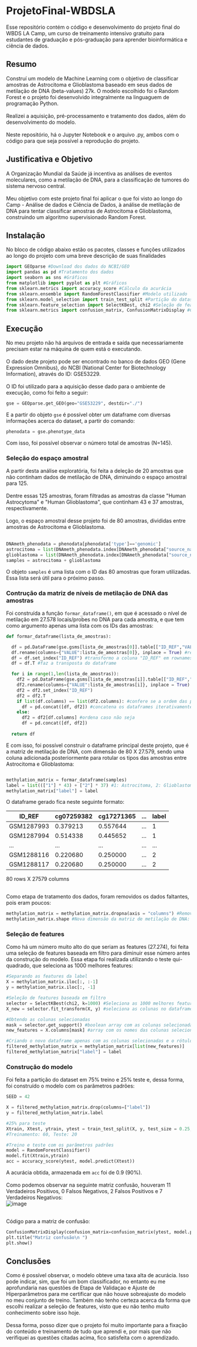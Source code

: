 # ProjetoFinal-WBDSLA
Esse repositório contém o código e desenvolvimento do projeto final do WBDS LA Camp, um curso de treinamento intensivo gratuito para estudantes de graduação e pós-graduação para aprender bioinformática e ciência de dados.

## Resumo

Construí um modelo de Machine Learning com o objetivo de classificar amostras de Astrocitoma e Glioblastoma baseado em seus dados de metilação de DNA (beta-values) 27k. O modelo escolhido foi o Random Forest e o projeto foi desenvolvido integralmente na linguaguem de programação Python. <br><br>
Realizei a aquisição, pré-processamento e tratamento dos dados, além do desenvolvimento do modelo. <br><br>
Neste repositório, há o Jupyter Notebook e o arquivo .py, ambos com o código para que seja possível a reprodução do projeto.

## Justificativa e Objetivo
A Organização Mundial da Saúde já incentiva as análises de eventos moleculares, como a  metilação de DNA, para a classificação de tumores do sistema nervoso central. <br><br>
Meu objetivo com este projeto final foi aplicar o que foi visto ao longo do Camp - Análise de dados e Ciência de Dados, à análise de metilação de DNA para tentar classificar amostras de Astrocitoma e Glioblastoma, construindo um algoritmo supervisionado Random Forest.

## Instalação

No bloco de código abaixo estão os pacotes, classes e funções utilizados ao longo do projeto com uma breve descrição de suas finalidades

```python 
import GEOparse #Download dos dados do NCBI/GEO
import pandas as pd #Tratamento dos dados
import seaborn as sns #Gráficos
from matplotlib import pyplot as plt #Gráficos
from sklearn.metrics import accuracy_score #Cálculo da acurácia
from sklearn.ensemble import RandomForestClassifier #Modelo utilizado
from sklearn.model_selection import train_test_split #Partição do dataset
from sklearn.feature_selection import SelectKBest, chi2 #Seleção de features
from sklearn.metrics import confusion_matrix, ConfusionMatrixDisplay #Construção da matriz confusão
```

## Execução

No meu projeto não há arquivos de entrada e saída que necessariamente precisam estar na máquina de quem está o executando. <br><br>
O dado deste projeto pode ser encontrado no banco de dados GEO (Gene Expression Omnibus), do NCBI (National Center for Biotechnology Information), através do ID: GSE53229. <br><br>
O ID foi utilizado para a aquisição desse dado para o ambiente de execução, como foi feito a seguir: 

```python 
gse = GEOparse.get_GEO(geo="GSE53229", destdir="./")
```

E a partir do objeto ``` gse ``` é possível obter um dataframe com diversas informações acerca do dataset, a partir do comando:
```python 
phenodata = gse.phenotype_data 
```

Com isso, foi possível observar o número total de amostras (N=145).

### Seleção do espaço amostral

A partir desta análise exploratória, foi feita a deleção de 20 amostras que não continham dados de metilação de DNA, diminuindo o espaço amostral para 125. <br><br>
Dentre essas 125 amostras, foram filtradas as amostras da classe "Human Astrocytoma" e "Human Glioblastoma", que continham 43 e 37 amostras, respectivamente. <br><br>
Logo, o espaço amostral desse projeto foi de 80 amostras, divididas entre amostras de Astrocitoma e Glioblastoma. <br><br>

```python 
DNAmeth_phenodata = phenodata[phenodata['type']=='genomic']
astrocitoma = list(DNAmeth_phenodata.index[DNAmeth_phenodata["source_name_ch1"] == "Human astrocytoma"])
glioblastoma = list(DNAmeth_phenodata.index[DNAmeth_phenodata["source_name_ch1"] == "Human glioblastoma"])
samples = astrocitoma + glioblastoma
```

O objeto ``` samples ``` é uma lista com o ID das 80 amostras que foram utilizadas. Essa lista será útil para o próximo passo.

### Contrução da matriz de níveis de metilação de DNA das amostras

Foi construída a função ``` formar_dataframe() ```, em que é acessado o nível de metilação em 27.578 locais/probes no DNA para cada amostra, e que tem como argumento apenas uma lista com os IDs das amostras:

```python 
def formar_dataframe(lista_de_amostras):

  df = pd.DataFrame(gse.gsms[lista_de_amostras[0]].table[["ID_REF","VALUE"]]) #acessa o nível de metilação da amostra em questão
  df.rename(columns={"VALUE":lista_de_amostras[0]}, inplace = True) #renomeia coluna "VALUE" para o nome da amostra
  df = df.set_index("ID_REF") #transformo a coluna "ID_REF" em rownames
  df = df.T #faz a transposta do dataframe

  for i in range(1,len(lista_de_amostras)):
    df2 = pd.DataFrame(gse.gsms[lista_de_amostras[i]].table[["ID_REF","VALUE"]])
    df2.rename(columns={"VALUE":lista_de_amostras[i]}, inplace = True)
    df2 = df2.set_index("ID_REF")
    df2 = df2.T 
    if list(df.columns) == list(df2.columns): #confere se a ordem das probes é a mesma 
      df = pd.concat([df, df2]) #concatena os dataframes iterativamente
    else:
      df2 = df2[df.columns] #ordena caso não seja
      df = pd.concat([df, df2])  
  
  return df
  ```
  
  E com isso, foi possível construir o dataframe principal deste projeto, que é a matriz de metilação de DNA, com dimensão de 80 X 27.579, sendo uma coluna adicionada posteriormente para rotular os tipos das amostras entre Astrocitoma e Glioblastoma:
  
  ```python
  
  methylation_matrix = formar_dataframe(samples)
  label = list((["1"] * 43) + ["2"] * 37) #1: Astrocitoma, 2: Glioblastoma
  methylation_matrix["label"] = label
  ```
  
  O dataframe gerado fica neste seguinte formato:
  
| ID_REF | cg07259382 | cg17271365 | ... | label |
|------------|----------|----------|-----|---|
| GSM1287993 | 0.379213 | 0.557644 | ... | 1 |
| GSM1287994 | 0.514338 | 0.445652 | ... | 1 |
| ... | ... | ... | ... | ... |
| GSM1288116 | 0.220680 | 0.250000 | ... | 2 |
| GSM1288117 | 0.220680 | 0.250000 | ... | 2 |

80 rows X 27579 columns <br><br>

Como etapa de tratamento dos dados, foram removidos os dados faltantes, pois eram poucos: 

```python 
methylation_matrix = methylation_matrix.dropna(axis = "columns") #Remove colunas com NAs
methylation_matrix.shape #Nova dimensão da matriz de metilação de DNA: 27.274 probes (col) X 80 samples (row)
```
 ### Seleção de features
 
Como há um número muito alto do que seriam as features (27.274), foi feita uma seleção de features baseada em filtro para diminuir esse número antes da construção do modelo. Essa etapa foi realizada utilizando o teste qui-quadrado, que seleciona as 1000 melhores features:

```python 
#Separando as features da label
X = methylation_matrix.iloc[:, :-1]
y = methylation_matrix.iloc[:, -1]

#Seleção de features baseada em filtro
selector = SelectKBest(chi2, k=1000) #Seleciona as 1000 melhores features usando o teste qui-quadrado
X_new = selector.fit_transform(X, y) #seleciona as colunas no dataframe original

#Obtendo as colunas selecionadas
mask = selector.get_support() #boolean array com as colunas selecionadas
new_features = X.columns[mask] #array com os nomes das colunas selecionadas

#Criando o novo dataframe apenas com as colunas selecionadas e o rótulo
filtered_methylation_matrix = methylation_matrix[list(new_features)]
filtered_methylation_matrix["label"] = label
```

### Construção do modelo 

Foi feita a partição do dataset em 75% treino e 25% teste e, dessa forma, foi construído o modelo com os parâmetros padrões:

```python
SEED = 42

X = filtered_methylation_matrix.drop(columns=["label"])
y = filtered_methylation_matrix.label

#25% para teste
Xtrain, Xtest, ytrain, ytest = train_test_split(X, y, test_size = 0.25, stratify = y, random_state = SEED)
#Treinamento: 60, Teste: 20

#Treino e teste com os parâmetros padrões
model = RandomForestClassifier()
model.fit(Xtrain,ytrain)
acc = accuracy_score(ytest, model.predict(Xtest))
```
A acurácia obtida, armazenada em ``` acc ``` foi de 0.9 (90%).<br><br>
Como podemos observar na seguinte matriz confusão, houveram 11 Verdadeiros Positivos, 0 Falsos Negativos, 2 Falsos Positivos e 7 Verdadeiros Negativos: <br>
![image](https://user-images.githubusercontent.com/49324017/226037713-64ae229c-6365-4292-8f8f-4e20bff2adb7.png)

<br>
Código para a matriz de confusão:

```python 
ConfusionMatrixDisplay(confusion_matrix=confusion_matrix(ytest, model.predict(Xtest)), display_labels=model.classes_).plot()
plt.title("Matriz confusão\n ")
plt.show()
```

## Conclusões

Como é possível observar, o modelo obteve uma taxa alta de acurácia. Isso pode indicar, sim, que foi um bom classificador, no entanto eu me aprofundaria nas questões de Etapa de Validaçao e Ajuste de Hiperparâmetros para me certificar que não houve sobreajuste do modelo no meu conjunto de treino. Também não tenho certeza acerca da forma que escolhi realizar a seleção de features, visto que eu não tenho muito conhecimento sobre isso hoje. <br><br>
Dessa forma, posso dizer que o projeto foi muito importante para a fixação do conteúdo e treinamento de tudo que aprendi e, por mais que não verifiquei as questões citadas acima, fico satisfeita com o aprendizado.





